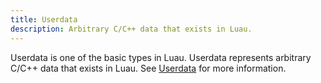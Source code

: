 ```yaml
---
title: Userdata
description: Arbitrary C/C++ data that exists in Luau.
---
```


Userdata is one of the basic types in Luau. Userdata represents arbitrary C/C++ data that exists in Luau. See [Userdata](https://www.lua.org/pil/28.1.html) for more information.

